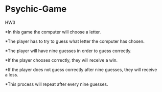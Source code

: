# Psychic-Game
HW3

*In this game the computer will choose a letter. 

*The player has to try to guess what letter the computer has chosen. 

*The player will have nine guesses in order to guess correctly.

*If the player chooses correctly, they will receive a win.

*If the player does not guess correctly after nine guesses, they will receive a loss.

*This process will repeat after every nine guesses.